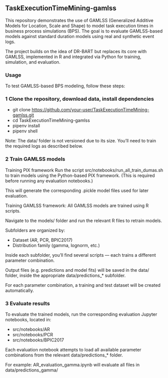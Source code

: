 ## TaskExecutionTimeMining-gamlss

This repository demonstrates the use of GAMLSS (Generalized Additive Models for Location, Scale and Shape) to model task execution times in business process simulations (BPS). The goal is to evaluate GAMLSS-based models against standard duration models using real and synthetic event logs.

The project builds on the idea of DR-BART but replaces its core with GAMLSS, implemented in R and integrated via Python for training, simulation, and evaluation.


### Usage

To test GAMLSS-based BPS modeling, follow these steps:


### 1 Clone the repository, download data, install dependencies
- git clone https://github.com/your-user/TaskExecutionTimeMining-gamlss.git
- cd TaskExecutionTimeMining-gamlss
- pipenv install
- pipenv shell

Note: The data/ folder is not versioned due to its size. You’ll need to train the required logs as described below.


### 2 Train GAMLSS models

Training PIX framework
Run the script src/notebooks/run_all_train_dumas.sh to train models using the Python-based PIX framework.
(This is required before running any evaluation notebooks.)

This will generate the corresponding .pickle model files used for later evaluation.

Training GAMLSS framework:
All GAMLSS models are trained using R scripts.

Navigate to the models/ folder and run the relevant R files to retrain models.

Subfolders are organized by:
- Dataset (AR, PCR, BPIC2017)
- Distribution family (gamma, lognorm, etc.)

Inside each subfolder, you’ll find several scripts — each trains a different parameter combination.

Output files (e.g. predictions and model fits) will be saved in the data/ folder, inside the appropriate data/predictions_* subfolder.

For each parameter combination, a training and test dataset will be created automatically.

### 3 Evaluate results
To evaluate the trained models, run the corresponding evaluation Jupyter notebooks, located in:
- src/notebooks/AR
- src/notebooks/PCR
- src/notebooks/BPIC2017

Each evaluation notebook attempts to load all available parameter combinations from the relevant data/predictions_* folder.

For example: AR_evaluation_gamma.ipynb will evaluate all files in data/predictions_gamma/
